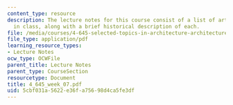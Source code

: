 ```yaml
---
content_type: resource
description: The lecture notes for this course consist of a list of artworks discussed
  in class, along with a brief historical description of each.
file: /media/courses/4-645-selected-topics-in-architecture-architecture-from-1750-to-the-present-fall-2004/5cbf031a5622e36fa75698d4ca5fe3df_4_645_week_07.pdf
file_type: application/pdf
learning_resource_types:
- Lecture Notes
ocw_type: OCWFile
parent_title: Lecture Notes
parent_type: CourseSection
resourcetype: Document
title: 4_645_week_07.pdf
uid: 5cbf031a-5622-e36f-a756-98d4ca5fe3df
---
```

